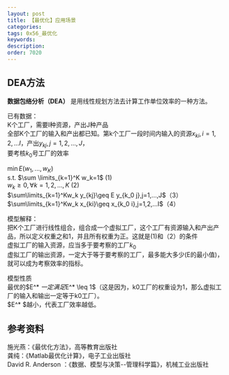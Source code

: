```yaml
---
layout: post
title: 【最优化】应用场景
categories:
tags: 0x56_最优化
keywords:
description:
order: 7020
---
```

## DEA方法
**数据包络分析（DEA）** 是用线性规划方法去计算工作单位效率的一种方法。  


已有数据：  
K个工厂，需要I种资源，产出J种产品  
全部K个工厂的输入和产出都已知。第k个工厂一段时间内输入的资源$x_{ki},i=1,2,...I$，产出$y_{kj},j=1,2,...,J$，  
要考核$k_0$号工厂的效率  


$\min E(w_1,...,w_K)$  
s.t. $\sum \limits_{k=1}^K w_k=1$ (1)  
$w_{k}\geq 0,\forall k=1,2,...,K$ (2)  
$\sum\limits_{k=1}^Kw_k y_{kj}\geq E y_{k_0 j},j=1,...,J$（3）  
$\sum\limits_{k=1}^Kw_k x_{ki}\geq x_{k_0 i},j=1,2,...I$（4）  


模型解释：  
把K个工厂进行线性组合，组合成一个虚拟工厂，这个工厂有资源输入和产出产品，所以定义权重之和1，并且所有权重为正。这就是(1)和（2）的条件  
虚拟工厂的输入资源，应当多于要考察的工厂$k_0$  
虚拟工厂的输出资源，一定大于等于要考察的工厂，最多能大多少(E的最小值)，就可以成为考察效率的指标。  


模型性质  
最优的$E^* $一定满足$E^* \leq 1$（这是因为，k0工厂的权重设为1，那么虚拟工厂的输入和输出一定等于k0工厂）。  
$E^* $越小，代表工厂效率越低。  



## 参考资料
施光燕：《最优化方法》，高等教育出版社  
龚纯：《Matlab最优化计算》，电子工业出版社  
David R. Anderson ：《数据、模型与决策--管理科学篇》，机械工业出版社  
